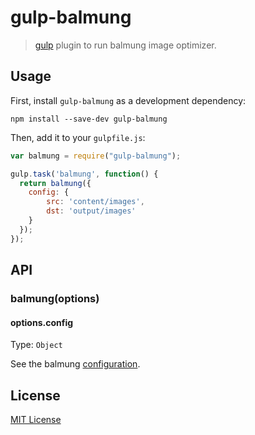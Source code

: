 # gulp-balmung

> [gulp](https://github.com/wearefractal/gulp) plugin to run balmung image optimizer.

## Usage

First, install `gulp-balmung` as a development dependency:

```shell
npm install --save-dev gulp-balmung
```

Then, add it to your `gulpfile.js`:

```javascript
var balmung = require("gulp-balmung");

gulp.task('balmung', function() {
  return balmung({
    config: {
        src: 'content/images',
        dst: 'output/images'
    }
  });
});

```

## API

### balmung(options)

#### options.config
Type: `Object`  

See the balmung [configuration](https://github.com/suguru/balmung#configuration).

## License

[MIT License](http://en.wikipedia.org/wiki/MIT_License)

[npm-url]: https://npmjs.org/package/gulp-balmung
[npm-image]: https://badge.fury.io/js/gulp-balmung.png

[travis-url]: http://travis-ci.org/HAKASHUN/gulp-balmung
[travis-image]: https://secure.travis-ci.org/HAKASHUN/gulp-balmung.png?branch=master

[coveralls-url]: https://coveralls.io/r/HAKASHUN/gulp-balmung
[coveralls-image]: https://coveralls.io/repos/HAKASHUN/gulp-balmung/badge.png

[depstat-url]: https://david-dm.org/HAKASHUN/gulp-balmung
[depstat-image]: https://david-dm.org/HAKASHUN/gulp-balmung.png

